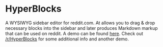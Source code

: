 # HyperBlocks
A WYSIWYG sidebar editor for reddit.com. At allows you to drag & drop necessary blocks into the sidebar and later produces Markdown markup that can be used on reddit. A demo can be found [here](https://www.youtube.com/watch?v=xedUxaGOUXw). Check out [/r/HyperBlocks](https://www.reddit.com/r/HyperBlocks) for some additional info and another demo.
